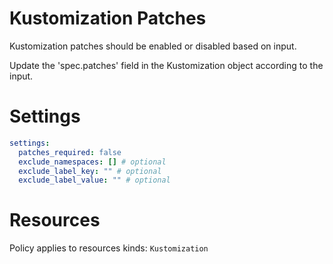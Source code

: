 # Kustomization Patches

Kustomization patches should be enabled or disabled based on input.

Update the 'spec.patches' field in the Kustomization object according to the input.

# Settings

```yaml
settings:
  patches_required: false
  exclude_namespaces: [] # optional
  exclude_label_key: "" # optional
  exclude_label_value: "" # optional
```

# Resources

Policy applies to resources kinds:
`Kustomization`
